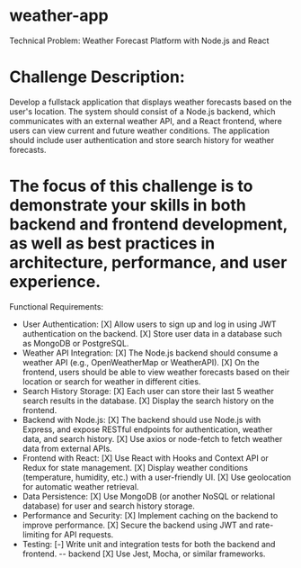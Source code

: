 # weather-app

Technical Problem: Weather Forecast Platform with Node.js and React

# Challenge Description:
Develop a fullstack application that displays weather forecasts based on the user's location. The
system should consist of a Node.js backend, which communicates with an external weather API, and a React frontend, where
users can view current and future weather conditions. The application should include user authentication and store search
history for weather forecasts.

# The focus of this challenge is to demonstrate your skills in both backend and frontend development, as well as best practices in architecture, performance, and user experience.
Functional Requirements:
- User Authentication:
[X] Allow users to sign up and log in using JWT authentication on the backend.
[X] Store user data in a database such as MongoDB or PostgreSQL.
- Weather API Integration:
[X] The Node.js backend should consume a weather API (e.g., OpenWeatherMap or WeatherAPI).
[X] On the frontend, users should be able to view weather forecasts based on their location or
search for weather in different cities.
- Search History Storage:
[X] Each user can store their last 5 weather search results in the database.
[X] Display the search history on the frontend.
- Backend with Node.js:
 [X] The backend should use Node.js with Express, and expose RESTful endpoints for authentication, weather data, and search history.
 [X] Use axios or node-fetch to fetch weather data from external APIs.
- Frontend with React:
 [X] Use React with Hooks and Context API or Redux for state management.
 [X] Display weather conditions (temperature, humidity, etc.) with a user-friendly UI.
 [X] Use geolocation for automatic weather retrieval.
- Data Persistence:
 [X] Use MongoDB (or another NoSQL or relational database) for user and search history storage.
- Performance and Security:
 [X] Implement caching on the backend to improve performance.
 [X] Secure the backend using JWT and rate-limiting for API requests.
- Testing:
 [-] Write unit and integration tests for both the backend and frontend.
 -- backend
 [X] Use Jest, Mocha, or similar frameworks.





